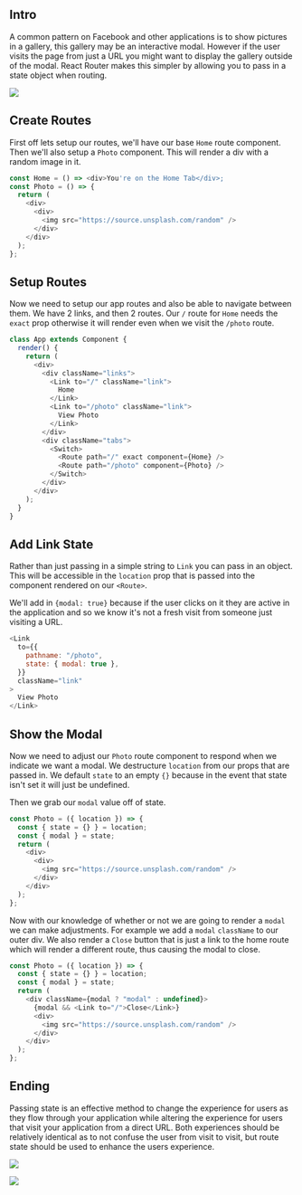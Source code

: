 ## Intro

A common pattern on Facebook and other applications is to show pictures in a gallery, this gallery may be an interactive modal. However if the user visits the page from just a URL you might want to display the gallery outside of the modal. React Router makes this simpler by allowing you to pass in a state object when routing.

![](https://images.codedaily.io/lessons/reactRouter/modalView.gif)

## Create Routes

First off lets setup our routes, we'll have our base `Home` route component. Then we'll also setup a `Photo` component. This will render a div with a random image in it.

```js
const Home = () => <div>You're on the Home Tab</div>;
const Photo = () => {
  return (
    <div>
      <div>
        <img src="https://source.unsplash.com/random" />
      </div>
    </div>
  );
};
```

## Setup Routes

Now we need to setup our app routes and also be able to navigate between them. We have 2 links, and then 2 routes. Our `/` route for `Home` needs the `exact` prop otherwise it will render even when we visit the `/photo` route.

```js
class App extends Component {
  render() {
    return (
      <div>
        <div className="links">
          <Link to="/" className="link">
            Home
          </Link>
          <Link to="/photo" className="link">
            View Photo
          </Link>
        </div>
        <div className="tabs">
          <Switch>
            <Route path="/" exact component={Home} />
            <Route path="/photo" component={Photo} />
          </Switch>
        </div>
      </div>
    );
  }
}
```

## Add Link State

Rather than just passing in a simple string to `Link` you can pass in an object. This will be accessible in the `location` prop that is passed into the component rendered on our `<Route>`.

We'll add in `{modal: true}` because if the user clicks on it they are active in the application and so we know it's not a fresh visit from someone just visiting a URL.

```js
<Link
  to={{
    pathname: "/photo",
    state: { modal: true },
  }}
  className="link"
>
  View Photo
</Link>
```

## Show the Modal

Now we need to adjust our `Photo` route component to respond when we indicate we want a modal. We destructure `location` from our props that are passed in. We default `state` to an empty `{}` because in the event that state isn't set it will just be undefined.

Then we grab our `modal` value off of state.

```js
const Photo = ({ location }) => {
  const { state = {} } = location;
  const { modal } = state;
  return (
    <div>
      <div>
        <img src="https://source.unsplash.com/random" />
      </div>
    </div>
  );
};
```

Now with our knowledge of whether or not we are going to render a `modal` we can make adjustments. For example we add a `modal` `className` to our outer div. We also render a `Close` button that is just a link to the home route which will render a different route, thus causing the modal to close.

```js
const Photo = ({ location }) => {
  const { state = {} } = location;
  const { modal } = state;
  return (
    <div className={modal ? "modal" : undefined}>
      {modal && <Link to="/">Close</Link>}
      <div>
        <img src="https://source.unsplash.com/random" />
      </div>
    </div>
  );
};
```

## Ending

Passing state is an effective method to change the experience for users as they flow through your application while altering the experience for users that visit your application from a direct URL. Both experiences should be relatively identical as to not confuse the user from visit to visit, but route state should be used to enhance the users experience.

![](https://images.codedaily.io/lessons/reactRouter/modalView.gif)



![](https://images.codedaily.io/lessons/reactRouter/modalViewCode.png)